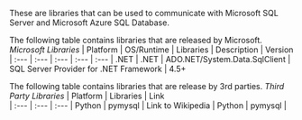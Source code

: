 These are libraries that can be used to communicate with Microsoft SQL Server and Microsoft Azure SQL Database. 

The following table contains libraries that are released by Microsoft.
*Microsoft Libraries*
| Platform | OS/Runtime | Libraries | Description | Version 
| :--- | :--- | :--- | :--- | :--- 
| .NET | .NET | ADO.NET/System.Data.SqlClient | SQL Server Provider for .NET Framework | 4.5+

The following table contains libraries that are release by 3rd parties.
*Third Party Libraries*
| Platform | Libraries | Link  
| :--- | :--- | :---
| Python | pymysql | Link to Wikipedia
| Python | pymysql | 
